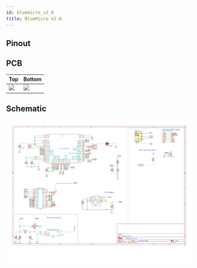 ```yaml
---
id: bluemicro_v2_0
title: BlueMicro V2.0
---
```


## Pinout

## PCB
| Top  | Bottom  |
|---|---|
| <img src="http://nrf52.jpconstantineau.com/img/pcb_top_bluemicro2.0c.svg " width="200" />   | <img src="http://nrf52.jpconstantineau.com/img/pcb_bottom_bluemicro2.0c.svg " width="200" />  |


## Schematic

![img](../static/img/schematic_bluemicro2.0c.png)
